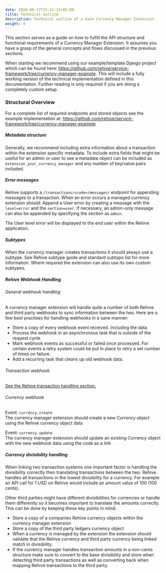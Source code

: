 ```yaml
---
date: 2018-09-17T15:21:22+02:00
title: Technical outline
description: Technical outline of a base Currency Manager Extension
weight: 4
---
```


This section serves as a guide on how to fulfill the API structure and functional requirements of a Currency Manager Extension. It assumes you have a grasp of the general concepts and flows discussed in the previous sections.

When starting we recommend using our example/template Django project which can be found here: https://github.com/rehive/service-framework/tree/currency-manager-example. This will include a fully working version of the technical implementation defined in this documentation. Further reading is only required if you are doing a completely custom setup.

### Structural Overview

For a complete list of required endpoints and stored objects see the example implementation at: https://github.com/rehive/service-framework/tree/currency-manager-example

##### Metadata structure
Generally, we recommend including extra information about a transaction within the extension specific metadata. To include extra fields that might be useful for an admin or user to see a metadata object can be included as `extension_your_currency_manager` and any number of key/value pairs included.

##### Error messages
Rehive supports a `/transactions/<code>/messages/` endpoint for appending messages to a transaction. When an error occurs a managed currency extension should:
Append a User error by creating a message with the `level=error` and the `section=user`.
If necessary, an admin-only message can also be appended by specifying the section as `admin`.

The User level error will be displayed to the end user within the Rehive application.

##### Subtypes
When the currency manager creates transactions it should always use a subtype. See Rehive subtype guide and standard subtype list for more information. Where required the extension can also use its own custom subtypes.

##### Rehive Webhook Handling

###### General webhook handling
A currency manager extension will handle quite a number of both Rehive and third party webhooks to sync information between the two. Here are a few best practises for handling webhooks in a sane manner:

- Store a copy of every webhook event received. Including the data.
- Process the webhook in an asynchronous task that is outside of the request cycle.
- Mark webhook events as successful or failed once processed. For certain events a retry system could be put in place to retry a set number of times on failure.
- Add a recurring task that cleans up old webhook data.

###### Transaction webhook
[See the Rehive transaction handling section.](/building/currency-manager-extension/transaction_flows/)

###### Currency webhook
Event: `currency.create`  
The currency manager extension should create a new Currency object using the Rehive currency object data

Event: `currency.update`  
The currency manager extension should update an existing Currency object with the new webhook data using the code as a link


##### Currency divisibility handling
When linking two transaction systems one important factor is handling the divisibility correctly then translating transactions between the two. Rehive handles all transactions in the lowest divisibility for a currency. For example an API call for 1 USD on Rehive would include an amount value of 100 (100 cents).

Other third parties might have different divisibilities for currencies or handle them differently so it becomes important to translate the amounts correctly. This can be done by keeping these key points in mind:
- Store a copy of a companies Rehive currency objects within the currency manager extension
- Store a copy of the third party ledgers currency object
- When a currency is managed by the extension the extension should validate that the Rehive currency and third party currency being linked match in divisibility.
- If the currency manager handles transaction amounts in a non-cents structure make sure to convert to the base divisibility and store when detecting third party transactions as well as converting back when mapping Rehive transactions to the third party.



